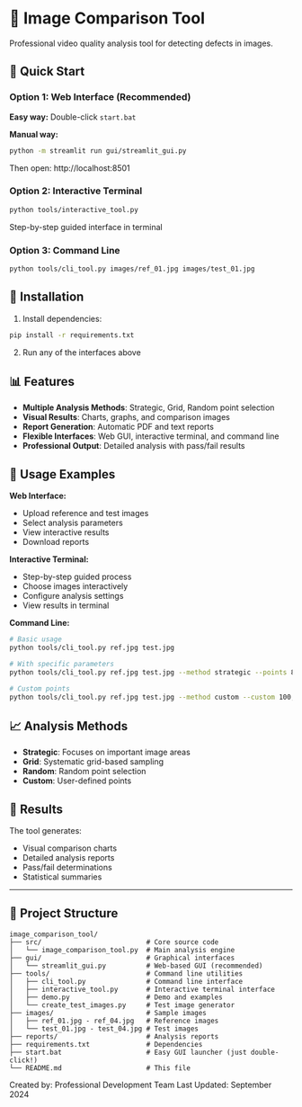 # 🎥 Image Comparison Tool

Professional video quality analysis tool for detecting defects in images.

## 🚀 Quick Start

### Option 1: Web Interface (Recommended)

**Easy way:** Double-click `start.bat`

**Manual way:**

```bash
python -m streamlit run gui/streamlit_gui.py
```

Then open: http://localhost:8501

### Option 2: Interactive Terminal

```bash
python tools/interactive_tool.py
```

Step-by-step guided interface in terminal

### Option 3: Command Line

```bash
python tools/cli_tool.py images/ref_01.jpg images/test_01.jpg
```

## 🔧 Installation

1. Install dependencies:

```bash
pip install -r requirements.txt
```

2. Run any of the interfaces above

## 📊 Features

- **Multiple Analysis Methods**: Strategic, Grid, Random point selection
- **Visual Results**: Charts, graphs, and comparison images
- **Report Generation**: Automatic PDF and text reports
- **Flexible Interfaces**: Web GUI, interactive terminal, and command line
- **Professional Output**: Detailed analysis with pass/fail results

## 🎯 Usage Examples

**Web Interface:**

- Upload reference and test images
- Select analysis parameters
- View interactive results
- Download reports

**Interactive Terminal:**

- Step-by-step guided process
- Choose images interactively
- Configure analysis settings
- View results in terminal

**Command Line:**

```bash
# Basic usage
python tools/cli_tool.py ref.jpg test.jpg

# With specific parameters
python tools/cli_tool.py ref.jpg test.jpg --method strategic --points 8 --threshold 30.0

# Custom points
python tools/cli_tool.py ref.jpg test.jpg --method custom --custom 100,100 200,200 300,300
```

## 📈 Analysis Methods

- **Strategic**: Focuses on important image areas
- **Grid**: Systematic grid-based sampling
- **Random**: Random point selection
- **Custom**: User-defined points

## 🎨 Results

The tool generates:

- Visual comparison charts
- Detailed analysis reports
- Pass/fail determinations
- Statistical summaries

---

## 📁 Project Structure

```
image_comparison_tool/
├── src/                          # Core source code
│   └── image_comparison_tool.py  # Main analysis engine
├── gui/                          # Graphical interfaces
│   └── streamlit_gui.py          # Web-based GUI (recommended)
├── tools/                        # Command line utilities
│   ├── cli_tool.py               # Command line interface
│   ├── interactive_tool.py       # Interactive terminal interface
│   ├── demo.py                   # Demo and examples
│   └── create_test_images.py     # Test image generator
├── images/                       # Sample images
│   ├── ref_01.jpg - ref_04.jpg   # Reference images
│   └── test_01.jpg - test_04.jpg # Test images
├── reports/                      # Analysis reports
├── requirements.txt              # Dependencies
├── start.bat                     # Easy GUI launcher (just double-click!)
└── README.md                     # This file
```

Created by: Professional Development Team Last Updated: September 2024
